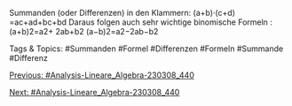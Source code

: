 Summanden (oder Differenzen) in den Klammern:
(a+b)·(c+d) =ac+ad+bc+bd
Daraus folgen auch sehr wichtige binomische Formeln :
(a+b)2=a2+ 2ab+b2
(a−b)2=a2−2ab−b2

   Tags & Topics:
   #Summanden
   #Formel
   #Differenzen
   #Formeln
   #Summande
   #Differenz

[Previous: #Analysis-Lineare_Algebra-230308_440](Analysis-Lineare_Algebra-230308_440.md)

[Next: #Analysis-Lineare_Algebra-230308_440](Analysis-Lineare_Algebra-230308_440.md)